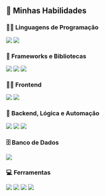 ## 🚀 Minhas Habilidades

### 👨‍💻 Linguagens de Programação
<p>
  <img src="https://img.shields.io/badge/Python-3776AB?style=for-the-badge&logo=python&logoColor=white"/>
  <img src="https://img.shields.io/badge/JavaScript-F7DF1E?style=for-the-badge&logo=javascript&logoColor=black"/>
</p>

### 🧰 Frameworks e Bibliotecas
<p>
  <img src="https://img.shields.io/badge/Django-092E20?style=for-the-badge&logo=django&logoColor=white"/>
  <img src="https://img.shields.io/badge/Flask-000000?style=for-the-badge&logo=flask&logoColor=white"/>
  <img src="https://img.shields.io/badge/Bootstrap-7952B3?style=for-the-badge&logo=bootstrap&logoColor=white"/>
</p>

### 🧑‍🎨 Frontend
<p>
  <img src="https://img.shields.io/badge/HTML5-E34F26?style=for-the-badge&logo=html5&logoColor=white"/>
  <img src="https://img.shields.io/badge/CSS3-1572B6?style=for-the-badge&logo=css3&logoColor=white"/>
</p>

### 🧩 Backend, Lógica e Automação
<p>
  <img src="https://img.shields.io/badge/Backend-Django%20%7C%20Flask-blue?style=for-the-badge"/>
  <img src="https://img.shields.io/badge/Lógica%20de%20Programação-Python%20%7C%20JS-green?style=for-the-badge"/>
  <img src="https://img.shields.io/badge/Automação-Scripts%20Python%20%7C%20APIs-orange?style=for-the-badge"/>
</p>

### 🗄️ Banco de Dados
<p>
  <img src="https://img.shields.io/badge/SQLite-003B57?style=for-the-badge&logo=sqlite&logoColor=white"/>
</p>

### 💻 Ferramentas
<p>
  <img src="https://img.shields.io/badge/Git-F05032?style=for-the-badge&logo=git&logoColor=white"/>
  <img src="https://img.shields.io/badge/GitHub-181717?style=for-the-badge&logo=github&logoColor=white"/>
  <img src="https://img.shields.io/badge/Replit-667881?style=for-the-badge&logo=replit&logoColor=white"/>
  <img src="https://img.shields.io/badge/VSCode-007ACC?style=for-the-badge&logo=visual-studio-code&logoColor=white"/>
</p>
